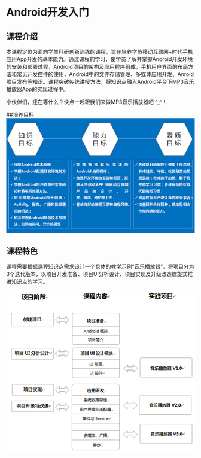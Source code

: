 # Android开发入门

## 课程介绍

本课程定位为面向学生科研创新训练的课程，旨在培养学员移动互联网+时代手机应用App开发的基本能力。通过课程的学习，使学员了解并掌握Android开发环境的安装和部署过程，Android项目的架构及应用程序组成，手机用户界面的布局方法和常见开发控件的使用，Android中的文件存储管理、多媒体应用开发、Anroid项目发布等知识。课程突破传统讲授方法，将知识点融入Android平台下MP3音乐播放器App的实现过程中。

小伙伴们，还在等什么？快点一起跟我们来做MP3音乐播放器吧  ^_^！

##培养目标
![training_target.png](/images/training_target.png)

## 课程特色
课程需要根据课程知识点需求设计一个具体的教学示例“音乐播放器”，将项目分为3个迭代版本，以项目开发准备、项目UI分析设计、项目实现及升级改造螺旋式推进知识点的学习。

![course_characteristics.png](images/course_characteristics.png)

